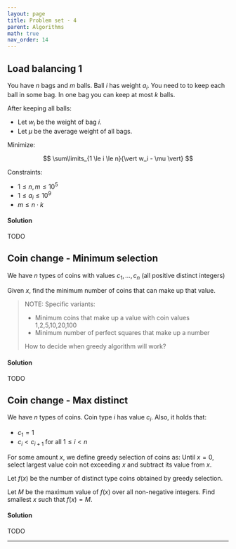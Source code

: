 ```yaml
---
layout: page
title: Problem set - 4
parent: Algorithms
math: true
nav_order: 14
---
```


## Load balancing 1

You have $n$ bags and $m$ balls.
Ball $i$ has weight $a_i$.
You need to to keep each ball in some bag.
In one bag you can keep at most $k$ balls.

After keeping all balls:
- Let $w_i$ be the weight of bag $i$.
- Let $\mu$ be the average weight of all bags.

Minimize:

$$
\sum\limits_{1 \le i \le n}{\vert w_i - \mu \vert}
$$

Constraints:
- $1 \le n, m \le 10^5$
- $1 \le a_i \le 10^9$
- $m \le n \cdot k$

#### Solution

TODO

## Coin change - Minimum selection

We have $n$ types of coins with values $c_1, \ldots, c_n$ (all positive distinct integers)

Given $x$, find the minimum number of coins that can make up that value.

> NOTE: Specific variants:
> - Minimum coins that make up a value with coin values 1,2,5,10,20,100
> - Minimum number of perfect squares that make up a number
>
> How to decide when greedy algorithm will work?

#### Solution

TODO

## Coin change - Max distinct

We have $n$ types of coins.
Coin type $i$ has value $c_i$.
Also, it holds that:
- $c_1 = 1$
- $c_i \lt c_{i+1}$ for all $1 \le i \lt n$

For some amount $x$, we define greedy selection of coins as:
Until $x = 0$, select largest value coin not exceeding $x$ and subtract its
value from $x$.

Let $f(x)$ be the number of distinct type coins obtained by greedy selection.

Let $M$ be the maximum value of $f(x)$ over all non-negative integers.
Find smallest $x$ such that $f(x) = M$.

#### Solution

TODO

***